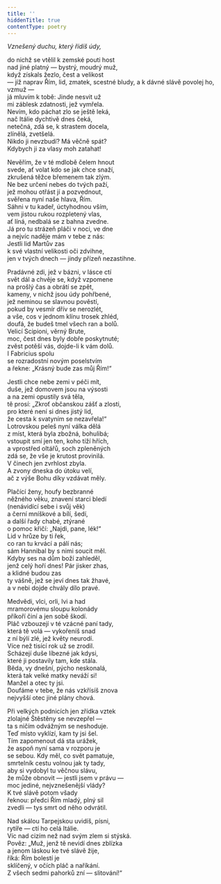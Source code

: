 ```yaml
---
title: ''
hiddenTitle: true
contentType: poetry
---
```


<section>

_Vznešený duchu, který řídíš údy,_

do nichž se vtělil k zemské pouti host  
nad jiné platný — bystrý, moudrý muž,  
když získals žezlo, čest a velikost  
— jíž naprav Řím, lid, zmatek, scestné bludy, a k dávné slávě povolej ho, vzmuž —  
já mluvím k tobě: Jinde nesvit už  
mi záblesk zdatnosti, jež vymřela.  
Nevím, kdo páchat zlo se ještě leká,  
nač Itálie dychtivě dnes čeká,  
netečná, zdá se, k strastem docela,  
zlínělá, zvetšelá.  
Nikdo ji nevzbudí? Má věčně spát?  
Kdybych ji za vlasy moh zatahat!

</section>

<section>

Nevěřím, že v té mdlobě čelem hnout  
svede, ať volat kdo se jak chce snaží,  
zkrušená těžce břemenem tak zlým.  
Ne bez určení nebes do tvých paží,  
jež mohou otřást jí a pozvednout,  
svěřena nyní naše hlava, Řím.  
Sáhni v tu kadeř, úctyhodnou vším,  
vem jistou rukou rozpletený vlas,  
ať líná, nedbalá se z bahna zvedne.  
Já pro tu strázeň pláči v noci, ve dne  
a nejvíc naděje mám v tebe z nás:  
Jestli lid Martův zas  
k své vlastní velikosti oči zdvihne,  
jen v tvých dnech — jindy přízeň nezastihne.

</section>

<section>

Pradávné zdi, jež v bázni, v lásce ctí  
svět dál a chvěje se, když vzpomene  
na prošlý čas a obrátí se zpět,  
kameny, v nichž jsou údy pohřbené,  
jež neminou se slavnou pověstí,  
pokud by vesmír dřív se nerozlét,  
a vše, cos v jednom klínu trosek zhléd,  
doufá, že budeš tmel všech ran a bolů.  
Velicí Scipioni, věrný Brute,  
moc, čest dnes byly dobře poskytnuté;  
zvěst potěší vás, dojde-li k vám dolů.  
I Fabricius spolu  
se rozradostní novým poselstvím  
a řekne: „Krásný bude zas můj Řím!“

</section>

<section>

Jestli chce nebe zemi v péči mít,  
duše, jež domovem jsou na výsosti  
a na zemi opustily svá těla,  
tě prosí: „Zkroť občanskou zášť a zlosti,  
pro které není si dnes jistý lid,  
že cesta k svatyním se nezavřela!“  
Lotrovskou peleš nyní válka dělá  
z míst, která byla zbožná, bohulibá;  
vstoupit smí jen ten, koho tíží hřích,  
a vprostřed oltářů, soch zpleněných  
zdá se, že vše je krutost provinilá.  
V činech jen zvrhlost zbyla.  
A zvony dneska do útoku velí,  
ač z výše Bohu díky vzdávat měly.

</section>

<section>

Plačící ženy, houfy bezbranné  
něžného věku, znavení starci bledí  
(nenávidící sebe i svůj věk)  
a černí mníškové a bílí, šedí,  
a další řady chabé, ztýrané  
o pomoc křičí: „Najdi, pane, lék!“  
Lid v hrůze by ti řek,  
co ran tu krvácí a pálí nás;  
sám Hannibal by s nimi soucit měl.  
Kdyby ses na dům boží zahleděl,  
jenž celý hoří dnes! Pár jisker zhas,  
a klidné budou zas  
ty vášně, jež se jeví dnes tak žhavé,  
a v nebi dojde chvály dílo pravé.

</section>

<section>

Medvědi, vlci, orli, lvi a had  
mramorovému sloupu kolonády  
příkoří činí a jen sobě škodí.  
Pláč vzbouzejí v té vzácné paní tady,  
která tě volá — vykořeníš snad  
z ní býlí zlé, jež květy neurodí.  
Více než tisící rok už se zrodil.  
Scházejí duše líbezné jak kdysi,  
které ji postavily tam, kde stála.  
Běda, vy dnešní, pýcho neskonalá,  
která tak velké matky neváží si!  
Manžel a otec ty jsi.  
Doufáme v tebe, že nás vzkřísíš znova  
nejvyšší otec jiné plány chová.

</section>

<section>

Při velkých podnicích jen zřídka vztek  
zlolajné Štěstěny se nevzepřel —  
ta s ničím odvážným se neshoduje.  
Teď místo vyklízí, kam ty jsi šel.  
Tím zapomenout dá sta urážek,  
že aspoň nyní sama v rozporu je  
se sebou. Kdy měl, co svět pamatuje,  
smrtelník cestu volnou jak ty tady,  
aby si vydobyl tu věčnou slávu,  
že může obnovit — jestli jsem v právu —  
moc jediné, nejvznešenější vlády?  
K tvé slávě potom všady  
řeknou: předci Řím mladý, plný sil  
zvedli — tys smrt od něho odvrátil.

</section>

<section>

Nad skálou Tarpejskou uvidíš, písni,  
rytíře — ctí ho celá Itálie.  
Víc nad cizím než nad svým zlem si stýská.  
Pověz: „Muž, jenž tě nevidí dnes zblízka  
a jenom láskou ke tvé slávě žije,  
říká: Řím bolestí je  
sklíčený, v očích pláč a naříkání.  
Z všech sedmi pahorků zní — slitování!“

</section>
